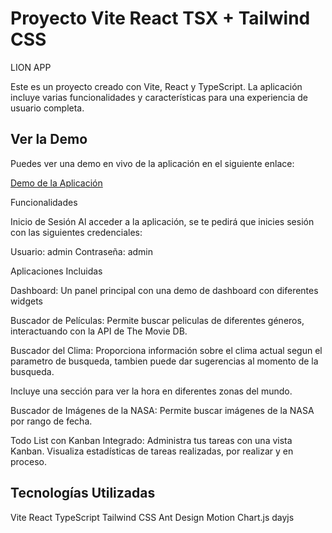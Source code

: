 # Proyecto Vite React TSX + Tailwind CSS

LION APP

Este es un proyecto creado con Vite, React y TypeScript. La aplicación incluye varias funcionalidades y características para una experiencia de usuario completa.

## Ver la Demo

Puedes ver una demo en vivo de la aplicación en el siguiente enlace:

[Demo de la Aplicación](https://lion-app-proyect.vercel.app/)

Funcionalidades

Inicio de Sesión
Al acceder a la aplicación, se te pedirá que inicies sesión con las siguientes credenciales:

Usuario: admin
Contraseña: admin

Aplicaciones Incluidas

Dashboard:
Un panel principal con una demo de dashboard con diferentes widgets

Buscador de Películas:
Permite buscar peliculas de diferentes géneros, interactuando con la API de The Movie DB.

Buscador del Clima:
Proporciona información sobre el clima actual segun el parametro de busqueda, tambien
puede dar sugerencias al momento de la busqueda.

Incluye una sección para ver la hora en diferentes zonas del mundo.

Buscador de Imágenes de la NASA:
Permite buscar imágenes de la NASA por rango de fecha.

Todo List con Kanban Integrado:
Administra tus tareas con una vista Kanban.
Visualiza estadísticas de tareas realizadas, por realizar y en proceso.

## Tecnologías Utilizadas

Vite
React
TypeScript
Tailwind CSS
Ant Design
Motion
Chart.js
dayjs
